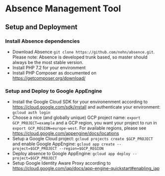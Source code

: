 # Absence Management Tool

## Setup and Deployment

### Install Absence dependencies

* Download Absence `git clone https://github.com/nohn/absence.git`. Please note: Absence is developed trunk based, so master should always be the most stable version.
* Install PHP 7.2 for your environment
* Install PHP Composer as documented on https://getcomposer.org/download/

### Setup and Deploy to Google AppEngine

* Install the Google Cloud SDK for your environenment according to https://cloud.google.com/sdk/install and authenticate your environment: `gcloud auth login`
* Choose a nice (and globally unique) GCP project name: `export GCP_PROJECT=example` and a GCP region, you want your project to run in `export GCP_REGION=europe-west`. For available regions, please see https://cloud.google.com/appengine/docs/locations
* Setup a Google Cloud project: `gcloud projects create $GCP_PROJECT` and enable Google AppEngine: `gcloud app create --project=$GCP_PROJECT --region=$GCP_REGION`
* Deploy absence to Google AppEngine: `gcloud app deploy --project=$GCP_PROJECT`
* Setup Google Identity Aware Proxy according to https://cloud.google.com/iap/docs/app-engine-quickstart#enabling_iap
